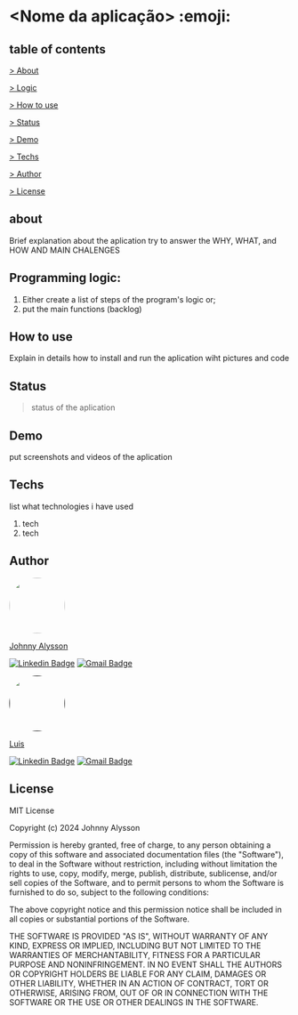 
# <Nome da aplicação> 	:emoji:

## table of contents

<p align="left">

 <a href ="#about"> > About</a>

 <a href ="#logic"> > Logic</a>
 
 <a href ="#howtouse"> > How to use</a>

 <a href ="#status"> > Status</a>

 <a href = "#demo"> > Demo </a>

 <a href = "#techs"> > Techs </a>

 <a href = "#author"> > Author</a>

 <a href = "#license"> > License </a>

<h2 id=about> about </h2>    

Brief explanation about the aplication try to answer the WHY, WHAT, and HOW 
AND MAIN CHALENGES


<h2 id=logic> Programming logic: </h2>

1. Either create a list of steps of the program's logic or;
2. put the main functions (backlog)

<h2 id=howtouse> How to use </h2>

Explain in details how to install and run the aplication wiht pictures and code

<h2 id=status> Status </h2>

> status of the aplication

<h2 id=demo> Demo </h2>

put screenshots and videos of the aplication

<h2 id=techs> Techs </h2>

list what technologies i have used

1. tech    
2. tech   

<h2 id=author> Author </h2> <!--Padrão não muda-->

 <a href="https://johnnyalysson.github.io/portifolio-web/">
<img style="border-radius: 50%;" src="https://avatars.githubusercontent.com/u/149841185?v=4" width="100px;" alt=""/>
 <br />
<p>Johnny Alysson</p>
   
[![Linkedin Badge](https://img.shields.io/badge/-Johnny-blue?style=flat-square&logo=Linkedin&logoColor=white&link=https://www.linkedin.com/in/johnnyalysson)](https://www.linkedin.com/in/johnnyalysson) 
[![Gmail Badge](https://img.shields.io/badge/-johnalysson30@gmail.com-c14438?style=flat-square&logo=Gmail&logoColor=white&link=mailto:johnalysson30@gmail.com)](mailto:johnalysson30@gmail.com)


<a href="">   <!--COLOCAR LINK PARA PORTIFOLIO-->
<img style="border-radius: 50%;" src="" width="100px;" alt=""/> <!--COLOCAR SUA FOTO OU IMAGEM-->
 <br />
<p>Luis</p>
   
[![Linkedin Badge](https://img.shields.io/badge/-Johnny-blue?style=flat-square&logo=Linkedin&logoColor=white&link=https://www.linkedin.com/in/johnnyalysson)](https://www.linkedin.com/in/johnnyalysson) 
[![Gmail Badge](https://img.shields.io/badge/-johnalysson30@gmail.com-c14438?style=flat-square&logo=Gmail&logoColor=white&link=mailto:johnalysson30@gmail.com)](mailto:johnalysson30@gmail.com)


<h2 id=license> License </h2>

MIT License

Copyright (c) 2024 Johnny Alysson

Permission is hereby granted, free of charge, to any person obtaining a copy
of this software and associated documentation files (the "Software"), to deal
in the Software without restriction, including without limitation the rights
to use, copy, modify, merge, publish, distribute, sublicense, and/or sell
copies of the Software, and to permit persons to whom the Software is
furnished to do so, subject to the following conditions:

The above copyright notice and this permission notice shall be included in all
copies or substantial portions of the Software.

THE SOFTWARE IS PROVIDED "AS IS", WITHOUT WARRANTY OF ANY KIND, EXPRESS OR
IMPLIED, INCLUDING BUT NOT LIMITED TO THE WARRANTIES OF MERCHANTABILITY,
FITNESS FOR A PARTICULAR PURPOSE AND NONINFRINGEMENT. IN NO EVENT SHALL THE
AUTHORS OR COPYRIGHT HOLDERS BE LIABLE FOR ANY CLAIM, DAMAGES OR OTHER
LIABILITY, WHETHER IN AN ACTION OF CONTRACT, TORT OR OTHERWISE, ARISING FROM,
OUT OF OR IN CONNECTION WITH THE SOFTWARE OR THE USE OR OTHER DEALINGS IN THE
SOFTWARE.
